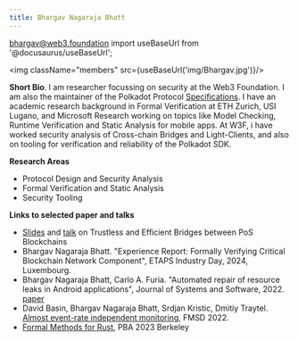 ```yaml
---
title: Bhargav Nagaraja Bhatt
---
```


bhargav@web3.foundation
import useBaseUrl from '@docusaurus/useBaseUrl';

<img className="members" src={useBaseUrl('img/Bhargav.jpg')}/>

**Short Bio**. I am researcher focussing on security at the Web3 Foundation. I am also the maintainer of the Polkadot Protocol [Specifications](https://spec.polkadot.network/). I have an academic research background in Formal Verification at ETH Zurich, USI Lugano, and Microsoft Research working on topics like Model Checking, Runtime Verification and Static Analysis for mobile apps. At W3F, i have worked security analysis of Cross-chain Bridges and Light-Clients, and also on tooling for verification and reliability of the Polkadot SDK.

**Research Areas**

* Protocol Design and Security Analysis
* Formal Verification and Static Analysis
* Security Tooling

**Links to selected paper and talks**

* [Slides](https://docs.google.com/presentation/d/1EAY6GgkA0KPEdNbWe4TGlzVxSR7u77Ag98zPUwcoujI/edit?usp=sharing) and [talk](https://www.youtube.com/watch?v=SSmtwvoZgDw) on Trustless and Efficient Bridges between PoS Blockchains
* Bhargav Nagaraja Bhatt. "Experience Report: Formally Verifying Critical Blockchain Network Component", ETAPS Industry Day, 2024, Luxembourg. 
* Bhargav Nagaraja Bhatt, Carlo A. Furia. "Automated repair of resource leaks in Android applications", Journal of Systems and Software, 2022. [paper](https://www.sciencedirect.com/science/article/pii/S0164121222001273?via%3Dihub)
* David Basin, Bhargav Nagaraja Bhatt, Srdjan Kristic, Dmitiy Traytel. [Almost event-rate independent monitoring](https://link.springer.com/article/10.1007/s10703-018-00328-3), FMSD 2022.
* [Formal Methods for Rust](https://polkadot-blockchain-academy.github.io/pba-content/berkeley-2023/syllabus/0-Miscellaneous/1-Formal-Methods/1-intro_formal_methods_slides.html#/), PBA 2023 Berkeley